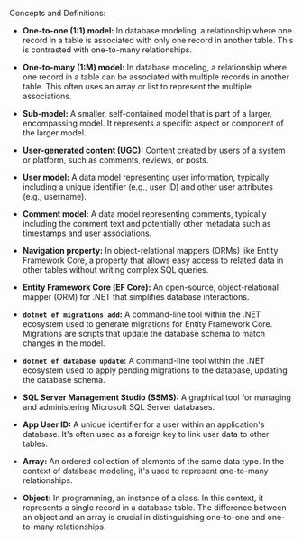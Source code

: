 Concepts and Definitions:

* **One-to-one (1:1) model:** In database modeling, a relationship where one record in a table is associated with only one record in another table.  This is contrasted with one-to-many relationships.

* **One-to-many (1:M) model:** In database modeling, a relationship where one record in a table can be associated with multiple records in another table.  This often uses an array or list to represent the multiple associations.

* **Sub-model:** A smaller, self-contained model that is part of a larger, encompassing model.  It represents a specific aspect or component of the larger model.

* **User-generated content (UGC):** Content created by users of a system or platform, such as comments, reviews, or posts.

* **User model:** A data model representing user information, typically including a unique identifier (e.g., user ID) and other user attributes (e.g., username).

* **Comment model:** A data model representing comments, typically including the comment text and potentially other metadata such as timestamps and user associations.

* **Navigation property:** In object-relational mappers (ORMs) like Entity Framework Core, a property that allows easy access to related data in other tables without writing complex SQL queries.

* **Entity Framework Core (EF Core):** An open-source, object-relational mapper (ORM) for .NET that simplifies database interactions.

* **`dotnet ef migrations add`:** A command-line tool within the .NET ecosystem used to generate migrations for Entity Framework Core. Migrations are scripts that update the database schema to match changes in the model.

* **`dotnet ef database update`:** A command-line tool within the .NET ecosystem used to apply pending migrations to the database, updating the database schema.

* **SQL Server Management Studio (SSMS):** A graphical tool for managing and administering Microsoft SQL Server databases.

* **App User ID:** A unique identifier for a user within an application's database.  It's often used as a foreign key to link user data to other tables.

* **Array:** An ordered collection of elements of the same data type.  In the context of database modeling, it's used to represent one-to-many relationships.

* **Object:** In programming, an instance of a class. In this context, it represents a single record in a database table.  The difference between an object and an array is crucial in distinguishing one-to-one and one-to-many relationships.